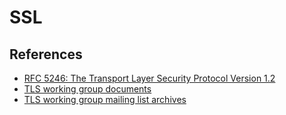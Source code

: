 # SSL

## References

- [RFC 5246: The Transport Layer Security Protocol Version 1.2](http://tools.ietf.org/html/rfc5246)
- [TLS working group documents](https://datatracker.ietf.org/wg/tls/)
- [TLS working group mailing list archives](http://www.ietf.org/mail-archive/web/tls/current/)
